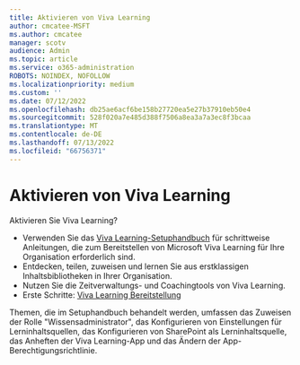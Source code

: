 ```yaml
---
title: Aktivieren von Viva Learning
author: cmcatee-MSFT
ms.author: cmcatee
manager: scotv
audience: Admin
ms.topic: article
ms.service: o365-administration
ROBOTS: NOINDEX, NOFOLLOW
ms.localizationpriority: medium
ms.custom: ''
ms.date: 07/12/2022
ms.openlocfilehash: db25ae6acf6be158b27720ea5e27b37910eb50e4
ms.sourcegitcommit: 528f020a7e485d388f7506a8ea3a7a3ec8f3bcaa
ms.translationtype: MT
ms.contentlocale: de-DE
ms.lasthandoff: 07/13/2022
ms.locfileid: "66756371"
---
```

# <a name="enable-viva-learning"></a>Aktivieren von Viva Learning

Aktivieren Sie Viva Learning?

- Verwenden Sie das [Viva Learning-Setuphandbuch](https://go.microsoft.com/fwlink/p/?linkid=2197957) für schrittweise Anleitungen, die zum Bereitstellen von Microsoft Viva Learning für Ihre Organisation erforderlich sind.
- Entdecken, teilen, zuweisen und lernen Sie aus erstklassigen Inhaltsbibliotheken in Ihrer Organisation.
- Nutzen Sie die Zeitverwaltungs- und Coachingtools von Viva Learning.
- Erste Schritte: [Viva Learning Bereitstellung](https://go.microsoft.com/fwlink/p/?linkid=2197957)

Themen, die im Setuphandbuch behandelt werden, umfassen das Zuweisen der Rolle "Wissensadministrator", das Konfigurieren von Einstellungen für Lerninhaltsquellen, das Konfigurieren von SharePoint als Lerninhaltsquelle, das Anheften der Viva Learning-App und das Ändern der App-Berechtigungsrichtlinie.
